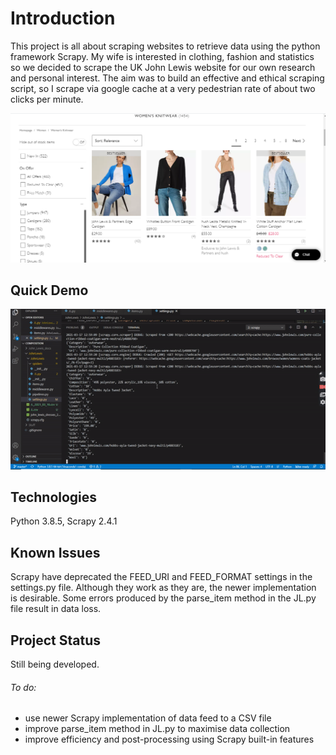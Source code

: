 # Introduction

This project is all about scraping websites to retrieve data using the python framework Scrapy. My wife is interested in clothing, fashion and statistics so we decided to scrape the UK John Lewis website for our own research and personal interest.
The aim was to build an effective and ethical scraping script, so I scrape via google cache at a very pedestrian rate of about two clicks per minute.

![](JL_pic.png)

## Quick Demo

![](JL_scrape_demo.gif)

## Technologies

Python 3.8.5, Scrapy 2.4.1

## Known Issues

Scrapy have deprecated the FEED_URI and FEED_FORMAT settings in the settings.py file. Although they work as they are, the newer implementation is desirable. 
Some errors produced by the parse_item method in the JL.py file result in data loss. 

## Project Status

Still being developed. 
###### To do:
- use newer Scrapy implementation of data feed to a CSV file
- improve parse_item method in JL.py to maximise data collection
- improve efficiency and post-processing using Scrapy built-in features

